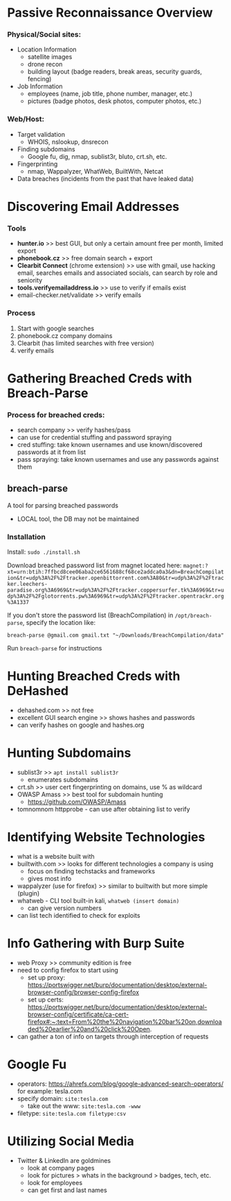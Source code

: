 # Passive Reconnaissance Overview
### Physical/Social sites:
- Location Information
	- satellite images
	- drone recon
	- building layout (badge readers, break areas, security guards, fencing)
- Job Information
	- employees (name, job title, phone number, manager, etc.)
	- pictures (badge photos, desk photos, computer photos, etc.)

### Web/Host:
- Target validation
	- WHOIS, nslookup, dnsrecon
- Finding subdomains
	- Google fu, dig, nmap, sublist3r, bluto, crt.sh, etc.
- Fingerprinting
	- nmap, Wappalyzer, WhatWeb, BuiltWith, Netcat
- Data breaches (incidents from the past that have leaked data)

# Discovering Email Addresses 
### Tools
- **hunter.io** >> best GUI, but only a certain amount free per month, limited export
- **phonebook.cz** >> free domain search + export
- **Clearbit Connect** (chrome extension) >> use with gmail, use hacking email, searches emails and associated socials, can search by role and seniority
- **tools.verifyemailaddress.io** >> use to verify if emails exist
- email-checker.net/validate >> verify emails

### Process 
1. Start with google searches
2. phonebook.cz company domains
3. Clearbit (has limited searches with free version)
4. verify emails

# Gathering Breached Creds with Breach-Parse
### Process for breached creds:
- search company >> verify hashes/pass
- can use for credential stuffing and password spraying
- cred stuffing: take known usernames and use known/discovered passwords at it from list
- pass spraying: take known usernames and use any passwords against them

## breach-parse
A tool for parsing breached passwords
- LOCAL tool, the DB may not be maintained

### [](https://github.com/hmaverickadams/breach-parse#installation)Installation
Install: `sudo ./install.sh`

Download breached password list from magnet located here: `magnet:?xt=urn:btih:7ffbcd8cee06aba2ce6561688cf68ce2addca0a3&dn=BreachCompilation&tr=udp%3A%2F%2Ftracker.openbittorrent.com%3A80&tr=udp%3A%2F%2Ftracker.leechers-paradise.org%3A6969&tr=udp%3A%2F%2Ftracker.coppersurfer.tk%3A6969&tr=udp%3A%2F%2Fglotorrents.pw%3A6969&tr=udp%3A%2F%2Ftracker.opentrackr.org%3A1337`

If you don't store the password list (BreachCompilation) in `/opt/breach-parse`, specify the location like:

`breach-parse @gmail.com gmail.txt "~/Downloads/BreachCompilation/data"`

Run `breach-parse` for instructions

# Hunting Breached Creds with DeHashed
- dehashed.com >> not free
- excellent GUI search engine >> shows hashes and passwords
- can verify hashes on google and hashes.org

# Hunting Subdomains
- sublist3r  >> `apt install sublist3r`
	- enumerates subdomains
- crt.sh >> user cert fingerprinting on domains, use % as wildcard
- OWASP Amass >> best tool for subdomain hunting
	- https://github.com/OWASP/Amass
- tomnomnom httpprobe - can use after obtaining list to verify

# Identifying Website Technologies
- what is a website built with
- builtwith.com >> looks for different technologies a company is using
	- focus on finding techstacks and frameworks
	- gives most info
- wappalyzer (use for firefox) >> similar to builtwith but more simple (plugin)
- whatweb - CLI tool built-in kali, `whatweb (insert domain)`
	- can give version numbers
- can list tech identified to check for exploits

# Info Gathering with Burp Suite
- web Proxy >> community edition is free
- need to config firefox to start using
	- set up proxy: https://portswigger.net/burp/documentation/desktop/external-browser-config/browser-config-firefox
	- set up certs: https://portswigger.net/burp/documentation/desktop/external-browser-config/certificate/ca-cert-firefox#:~:text=From%20the%20navigation%20bar%20on,downloaded%20earlier%20and%20click%20Open.
- can gather a ton of info on targets through interception of requests

# Google Fu
- operators: https://ahrefs.com/blog/google-advanced-search-operators/
for example: tesla.com
- specify domain: `site:tesla.com`
	- take out the www: `site:tesla.com -www`
- filetype: `site:tesla.com filetype:csv`

# Utilizing Social Media
- Twitter & LinkedIn are goldmines
	- look at company pages
	- look for pictures > whats in the background > badges, tech, etc.
	- look for employees
	- can get first and last names 